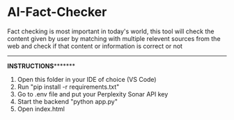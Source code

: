 # AI-Fact-Checker
Fact checking is most important in today's world, this tool will  check the content given by user by matching with multiple relevent sources from the web and check if that content or information is correct or not

---------------------------------------------------------------------------------------------------------------------------------------------------------------------------------------------------------------------
******************INSTRUCTIONS*************************
1. Open this folder in your IDE of choice (VS Code)
2. Run "pip install -r requirements.txt"
3. Go to .env file and put your Perplexity Sonar API key
4. Start the backend "python app.py"
5. Open index.html
